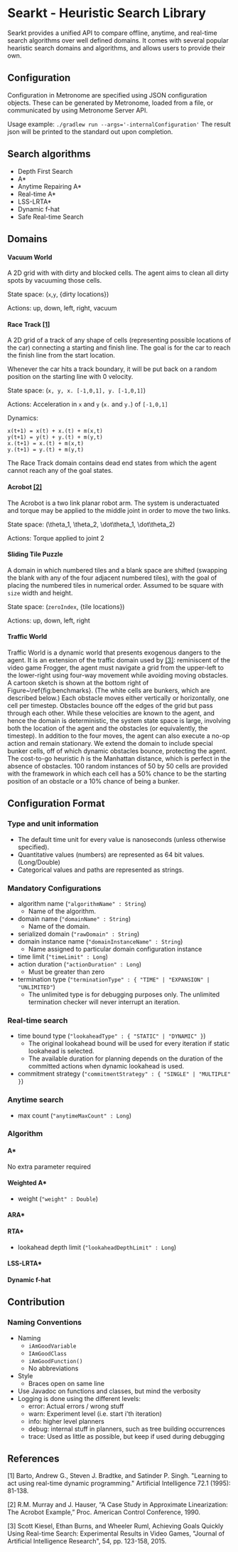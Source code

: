 # Searkt - Heuristic Search Library

Searkt provides a unified API to compare offline, anytime, and real-time search algorithms over well defined domains. It comes with several popular hearistic search domains and algorithms, and allows users to provide their own.

## Configuration

Configuration in Metronome are specified using JSON configuration objects. These can be generated by Metronome, loaded from a file, or communicated by using Metronome Server API.

Usage example:
`./gradlew run --args='-internalConfiguration'`
The result json will be printed to the standard out upon completion.

## Search algorithms

* Depth First Search
* A*
* Anytime Repairing A*
* Real-time A*
* LSS-LRTA*
* Dynamic f-hat
* Safe Real-time Search

## Domains

#### Vacuum World

A 2D grid with with dirty and blocked cells. The agent aims to clean all dirty spots by vacuuming those cells.

State space: (`x`,`y`, {dirty locations})

Actions: up, down, left, right, vacuum 

#### Race Track [[1]](#ref-1)

A 2D grid of a track of any shape of cells (representing possible locations of the car) connecting a starting and finish line. The goal is for the car to reach the finish line from the start location.

Whenever the car hits a track boundary, it will be put back on a random position on the starting line with 0 velocity.

State space: (`x, y, x. [-1,0,1], y. [-1,0,1]`)

Actions: Acceleration in `x` and `y` (`x.` and `y.`) of `[-1,0,1]`

Dynamics:

    x(t+1) = x(t) + x.(t) + m(x,t)
    y(t+1) = y(t) + y.(t) + m(y,t)
    x.(t+1) = x.(t) + m(x,t)
    y.(t+1) = y.(t) + m(y,t)

The Race Track domain contains dead end states from which the agent cannot reach any of the goal states.

#### Acrobot  [[2]](#ref-2)

The Acrobot is a two link planar robot arm.  The system is underactuated and torque may be applied to the middle joint in order to move the two links.

State space: (\theta_1, \theta_2, \dot\theta_1, \dot\theta_2)

Actions: Torque applied to joint 2

#### Sliding Tile Puzzle

A domain in which numbered tiles and a blank space are shifted (swapping the blank with any of the four adjacent numbered tiles), with the goal of placing the numbered tiles in numerical order. Assumed to be square with `size` width and height.

State space: (`zeroIndex`, {tile locations})

Actions: up, down, left, right 

#### Traffic World

Traffic World is a dynamic world that presents exogenous dangers to the agent. It is an extension of the traffic domain used by [[3]](#ref-2): reminiscent of the video game Frogger, the agent must navigate a grid from the upper-left to the lower-right using four-way movement while avoiding moving obstacles. A cartoon sketch is shown at the bottom right of Figure~\ref{fig:benchmarks}.  (The white cells are bunkers, which are described below.)  Each obstacle moves either vertically or horizontally, one cell per timestep.  Obstacles bounce off the edges of the grid but pass through each other.  While these velocities are known to the agent, and hence the domain is deterministic, the system state space is large, involving both the location of the agent and the obstacles (or equivalently, the timestep).  In addition to the four moves, the agent can also execute a no-op action and remain stationary.  We extend the domain to include special bunker cells, off of which dynamic obstacles bounce, protecting the agent.  The cost-to-go heuristic *h* is the Manhattan distance, which is perfect in the absence of obstacles. 100 random instances of 50 by 50 cells are provided with the framework in which each cell has a 50% chance to be the starting position of an obstacle or a 10% chance of being a bunker.

## Configuration Format

### Type and unit information

* The default time unit for every value is nanoseconds (unless otherwise specified).
* Quantitative values (numbers) are represented as 64 bit values. (Long/Double)
* Categorical values and paths are represented as strings.

### Mandatory Configurations

* algorithm name (`"algorithmName" : String`)
    - Name of the algorithm.
* domain name (`"domainName" : String`)
    - Name of the domain.
* serialized domain (`"rawDomain" : String`)
* domain instance name (`"domainInstanceName" : String`)
    - Name assigned to particular domain configuration instance
* time limit (`"timeLimit" : Long`)
* action duration (`"actionDuration" : Long`)
    - Must be greater than zero
* termination type (`"terminationType" : { "TIME" | "EXPANSION" | "UNLIMITED"`)
    - The unlimited type is for debugging purposes only. The unlimited termination checker will never interrupt an iteration.

### Real-time search

* time bound type (`"lookaheadType" : { "STATIC" | "DYNAMIC" }`)
    - The original lookahead bound will be used for every iteration if static lookahead is selected.
    - The available duration for planning depends on the duration of the committed actions when dynamic lookahead is used. 
* commitment strategy (`"commitmentStrategy" : { "SINGLE" | "MULTIPLE" }`)

### Anytime search

* max count (`"anytimeMaxCount" : Long`)

### Algorithm

#### A*

No extra parameter required

#### Weighted A*

* weight (`"weight" : Double`)

#### ARA*

#### RTA*

* lookahead depth limit (`"lookaheadDepthLimit" : Long`)

#### LSS-LRTA*

#### Dynamic f-hat

## Contribution

### Naming Conventions

* Naming
    - `iAmGoodVariable`
    - `IAmGoodClass`
    - `iAmGoodFunction()`
    - No abbreviations
* Style
    - Braces open on same line
* Use Javadoc on functions and classes, but mind the verbosity
* Logging is done using the different levels:
    - error: Actual errors / wrong stuff
    - warn: Experiment level (i.e. start i'th iteration)
    - info: higher level planners 
    - debug: internal stuff in planners, such as tree building occurrences
    - trace: Used as little as possible, but keep if used during debugging

## References

<a name="ref-1"></a>[1] Barto, Andrew G., Steven J. Bradtke, and Satinder P. Singh. "Learning to act using real-time dynamic programming." Artificial Intelligence 72.1 (1995): 81-138.

<a name="ref-2"></a>[2] R.M. Murray and J. Hauser, “A Case Study in Approximate Linearization:
The Acrobot Example,” Proc. American Control Conference, 1990.

<a name="ref-3"></a>[3] Scott Kiesel, Ethan Burns, and Wheeler Ruml, Achieving Goals Quickly Using Real-time Search: Experimental Results in Video Games, "Journal of Artificial Intelligence Research", 54, pp. 123-158, 2015.
